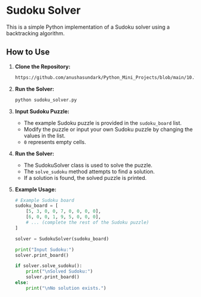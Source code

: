 # Sudoku Solver 

This is a simple Python implementation of a Sudoku solver using a backtracking algorithm.

## How to Use

1. **Clone the Repository:**

    ```bash
    https://github.com/anushasundark/Python_Mini_Projects/blob/main/10.%20Sudoku%20Solver/sudoku_solver.py
    ```

2. **Run the Solver:**

    ```bash
    python sudoku_solver.py
    ```

3. **Input Sudoku Puzzle:**

    - The example Sudoku puzzle is provided in the `sudoku_board` list.
    - Modify the puzzle or input your own Sudoku puzzle by changing the values in the list.
    - `0` represents empty cells.

4. **Run the Solver:**

    - The SudokuSolver class is used to solve the puzzle.
    - The `solve_sudoku` method attempts to find a solution.
    - If a solution is found, the solved puzzle is printed.

5. **Example Usage:**

    ```python
    # Example Sudoku board
    sudoku_board = [
        [5, 3, 0, 0, 7, 0, 0, 0, 0],
        [6, 0, 0, 1, 9, 5, 0, 0, 0],
        # ... (complete the rest of the Sudoku puzzle)
    ]

    solver = SudokuSolver(sudoku_board)

    print("Input Sudoku:")
    solver.print_board()

    if solver.solve_sudoku():
        print("\nSolved Sudoku:")
        solver.print_board()
    else:
        print("\nNo solution exists.")
    ```
